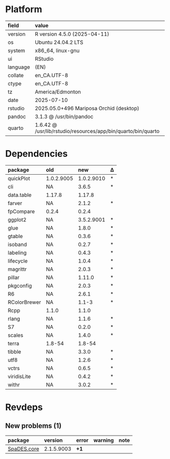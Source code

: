 # Platform

|field    |value                                                         |
|:--------|:-------------------------------------------------------------|
|version  |R version 4.5.0 (2025-04-11)                                  |
|os       |Ubuntu 24.04.2 LTS                                            |
|system   |x86_64, linux-gnu                                             |
|ui       |RStudio                                                       |
|language |(EN)                                                          |
|collate  |en_CA.UTF-8                                                   |
|ctype    |en_CA.UTF-8                                                   |
|tz       |America/Edmonton                                              |
|date     |2025-07-10                                                    |
|rstudio  |2025.05.0+496 Mariposa Orchid (desktop)                       |
|pandoc   |3.1.3 @ /usr/bin/pandoc                                       |
|quarto   |1.6.42 @ /usr/lib/rstudio/resources/app/bin/quarto/bin/quarto |

# Dependencies

|package      |old        |new        |Δ  |
|:------------|:----------|:----------|:--|
|quickPlot    |1.0.2.9005 |1.0.2.9010 |*  |
|cli          |NA         |3.6.5      |*  |
|data.table   |1.17.8     |1.17.8     |   |
|farver       |NA         |2.1.2      |*  |
|fpCompare    |0.2.4      |0.2.4      |   |
|ggplot2      |NA         |3.5.2.9001 |*  |
|glue         |NA         |1.8.0      |*  |
|gtable       |NA         |0.3.6      |*  |
|isoband      |NA         |0.2.7      |*  |
|labeling     |NA         |0.4.3      |*  |
|lifecycle    |NA         |1.0.4      |*  |
|magrittr     |NA         |2.0.3      |*  |
|pillar       |NA         |1.11.0     |*  |
|pkgconfig    |NA         |2.0.3      |*  |
|R6           |NA         |2.6.1      |*  |
|RColorBrewer |NA         |1.1-3      |*  |
|Rcpp         |1.1.0      |1.1.0      |   |
|rlang        |NA         |1.1.6      |*  |
|S7           |NA         |0.2.0      |*  |
|scales       |NA         |1.4.0      |*  |
|terra        |1.8-54     |1.8-54     |   |
|tibble       |NA         |3.3.0      |*  |
|utf8         |NA         |1.2.6      |*  |
|vctrs        |NA         |0.6.5      |*  |
|viridisLite  |NA         |0.4.2      |*  |
|withr        |NA         |3.0.2      |*  |

# Revdeps

## New problems (1)

|package     |version    |error  |warning |note |
|:-----------|:----------|:------|:-------|:----|
|[SpaDES.core](problems.md#spadescore)|2.1.5.9003 |__+1__ |        |     |

